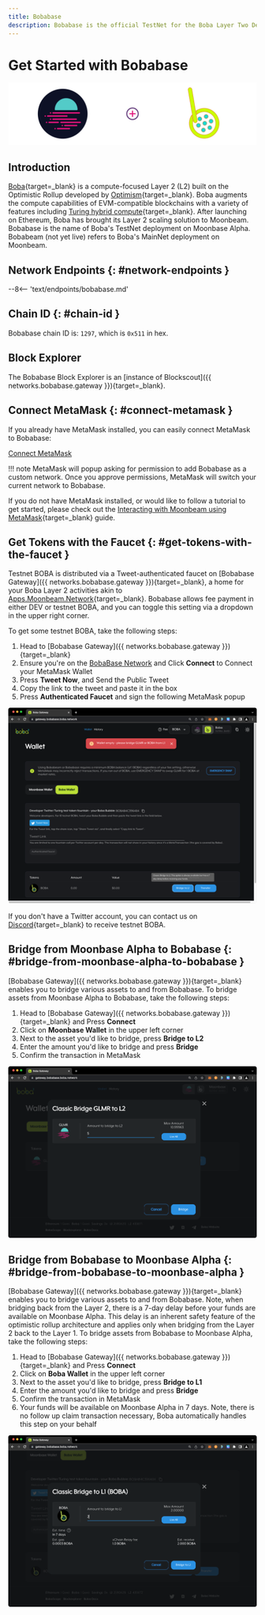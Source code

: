 ```yaml
---
title: Bobabase
description: Bobabase is the official TestNet for the Boba Layer Two Deployment on Moonbeam. Follow this tutorial to connect to Bobabase.
---
```


# Get Started with Bobabase

![Bobabase Banner](/images/builders/get-started/networks/bobabase/bobabase-banner.png)

## Introduction
[Boba](https://boba.network/){target=_blank} is a compute-focused Layer 2 (L2) built on the Optimistic Rollup developed by [Optimism](https://www.optimism.io/){target=_blank}. Boba augments the compute capabilities of EVM-compatible blockchains with a variety of features including [Turing hybrid compute](https://docs.boba.network/turing/turing){target=_blank}. After launching on Ethereum, Boba has brought its Layer 2 scaling solution to Moonbeam. Bobabase is the name of Boba's TestNet deployment on Moonbase Alpha. Bobabeam (not yet live) refers to Boba's MainNet deployment on Moonbeam.

## Network Endpoints {: #network-endpoints }

--8<-- 'text/endpoints/bobabase.md'

## Chain ID {: #chain-id } 

Bobabase chain ID is: `1297`, which is `0x511` in hex.

## Block Explorer

The Bobabase Block Explorer is an [instance of Blockscout]({{ networks.bobabase.gateway }}){target=_blank}.


## Connect MetaMask {: #connect-metamask }

If you already have MetaMask installed, you can easily connect MetaMask to Bobabase:

<div class="button-wrapper">
    <a href="#" class="md-button connectMetaMask" value="bobabase">Connect MetaMask</a>
</div>

!!! note
    MetaMask will popup asking for permission to add Bobabase as a custom network. Once you approve permissions, MetaMask will switch your current network to Bobabase.

If you do not have MetaMask installed, or would like to follow a tutorial to get started, please check out the [Interacting with Moonbeam using MetaMask](/tokens/connect/metamask/){target=_blank} guide.

## Get Tokens with the Faucet {: #get-tokens-with-the-faucet } 

Testnet BOBA is distributed via a Tweet-authenticated faucet on [Bobabase Gateway]({{ networks.bobabase.gateway }}){target=_blank}, a home for your Boba Layer 2 activities akin to [Apps.Moonbeam.Network](https://apps.moonbeam.network/){target=_blank}. Bobabase allows fee payment in either DEV or testnet BOBA, and you can toggle this setting via a dropdown in the upper right corner.


To get some testnet BOBA, take the following steps:

1. Head to [Bobabase Gateway]({{ networks.bobabase.gateway }}){target=_blank}
2. Ensure you're on the [BobaBase Network](#connect-metamask) and Click **Connect** to Connect your MetaMask Wallet
3. Press **Tweet Now**, and Send the Public Tweet
4. Copy the link to the tweet and paste it in the box 
5. Press **Authenticated Faucet** and sign the following MetaMask popup

![Bobabase Faucet](/images/builders/get-started/networks/bobabase/bobabase-1.png)

If you don't have a Twitter account, you can contact us on [Discord](https://discord.gg/PfpUATX){target=_blank} to receive testnet BOBA.

## Bridge from Moonbase Alpha to Bobabase {: #bridge-from-moonbase-alpha-to-bobabase }

[Bobabase Gateway]({{ networks.bobabase.gateway }}){target=_blank} enables you to bridge various assets to and from Bobabase. To bridge assets from Moonbase Alpha to Bobabase, take the following steps:

1. Head to [Bobabase Gateway]({{ networks.bobabase.gateway }}){target=_blank} and Press **Connect**
2. Click on **Moonbase Wallet** in the upper left corner 
3. Next to the asset you'd like to bridge, press **Bridge to L2**
4. Enter the amount you'd like to bridge and press **Bridge**
5. Confirm the transaction in MetaMask

![Bridge to Bobabase](/images/builders/get-started/networks/bobabase/bobabase-2.png)

## Bridge from Bobabase to Moonbase Alpha {: #bridge-from-bobabase-to-moonbase-alpha }

[Bobabase Gateway]({{ networks.bobabase.gateway }}){target=_blank} enables you to bridge various assets to and from Bobabase. Note, when bridging back from the Layer 2, there is a 7-day delay before your funds are available on Moonbase Alpha. This delay is an inherent safety feature of the optimistic rollup architecture and applies only when bridging from the Layer 2 back to the Layer 1. To bridge assets from Bobabase to Moonbase Alpha, take the following steps:

1. Head to [Bobabase Gateway]({{ networks.bobabase.gateway }}){target=_blank} and Press **Connect**
2. Click on **Boba Wallet** in the upper left corner
3. Next to the asset you'd like to bridge, press **Bridge to L1** 
4. Enter the amount you'd like to bridge and press **Bridge**
5. Confirm the transaction in MetaMask
6. Your funds will be available on Moonbase Alpha in 7 days. Note, there is no follow up claim transaction necessary, Boba automatically handles this step on your behalf

![Bridge to Bobabase](/images/builders/get-started/networks/bobabase/bobabase-3.png)